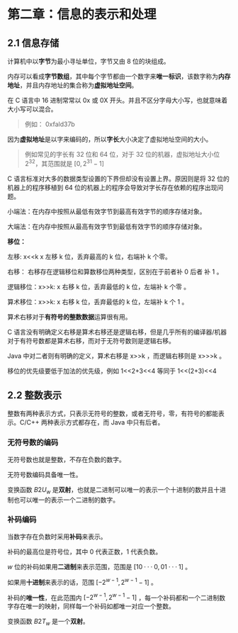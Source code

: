 # 第二章：信息的表示和处理

## 2.1 信息存储

计算机中以**字节**为最小寻址单位，字节又由 8 位的块组成。

内存可以看成**字节数组**，其中每个字节都由一个数字来**唯一标识**，该数字称为**内存地址**，并且内存地址的集合称为**虚拟地址空间**。

在 C 语言中 16 进制常常以 0x 或 0X 开头。并且不区分字母大小写，也就意味着大小写可以混合。

> 例如： 0xfald37b 

因为**虚拟地址**是以字来编码的，所以**字长**大小决定了虚拟地址空间的大小。

> 例如常见的字长有 32 位和 64 位，对于 32 位的机器，虚拟地址大小位 $2^32$，其范围就是 $[0,2^31-1]$

C 语言标准对大多的数据类型设置的下界但却没有设置上界。原因则是将 32 位的机器上的程序移植到 64 位的机器上的程序会导致对字长存在依赖的程序出现问题。

小端法：在内存中按照从最低有效字节到最高有效字节的顺序存储对象。

大端法：在内存中按照从最高有效字节到最低有效字节的顺序存储对象。

**移位：**

左移: x<<k x 左移 k 位，丢弃最高的 k 位，右端补 k 个零。

右移： 右移存在逻辑移位和算数移位两种类型，区别在于前者补 0 后者 补 1 。

逻辑移位：x>>k: x 右移 k 位，丢弃最低的 k 位，左端补 k 个零 。

算术移位：x>>k: x 右移 k 位，丢弃最低的 k 位，左端补 k 个 1 。

算术右移对于**有符号的整数数据**运算很有用。

C 语言没有明确定义右移是算术右移还是逻辑右移，但是几乎所有的编译器/机器对于有符号数都是算术右移，而对于无符号数则是逻辑右移。

Java 中对二者则有明确的定义，算术右移是 x>>k ，而逻辑右移则是 x>>>k 。

移位的优先级要低于加法的优先级，例如 1<<2+3<<4 等同于 1<<(2+3)<<4

## 2.2 整数表示

整数有两种表示方式，只表示无符号的整数，或者无符号，零，有符号的都能表示。C/C++ 两种表示方式都存在，而 Java 中只有后者。

### 无符号数的编码

无符号数也就是整数，不存在负数的数字。

无符号数编码具备唯一性。

变换函数 $B2U_w$ 是**双射**，也就是二进制可以唯一的表示一个十进制的数并且十进制也可以唯一的表示一个二进制的数字。

### 补码编码

当数字存在负数时采用**补码**来表示。

补码的最高位是符号位，其中 0 代表正数，1 代表负数。

$w$ 位的补码如果用**二进制**来表示范围，范围是 $[10···0,01···1]$ 。

如果用**十进制**来表示的话，范围 $[-2^{w-1},2^{w-1}-1]$ 。

补码的**唯一性**，在此范围内 $[-2^{w-1},2^{w-1}-1]$ ，每一个补码都和一个二进制数字存在唯一的映射，同样每一个补码如都唯一对应一个整数。

变换函数 $B2T_w$ 是一个**双射**。

